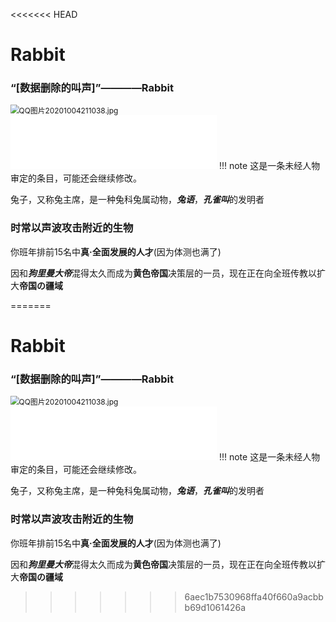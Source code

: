 <<<<<<< HEAD
# Rabbit
### “[数据删除的叫声]”————Rabbit

<img src="https://i.loli.net/2020/10/04/KFNyq2VH4PZLkel.jpg" alt="QQ图片20201004211038.jpg" style="zoom:85%;" />

<iframe frameborder="no" border="0" marginwidth="0" marginheight="0" width=330 height=86 src="//music.163.com/outchain/player?type=2&id=1453342315&auto=1&height=66"></iframe>
  <!--这不是兔主席的真正的主题曲哦-->
!!! note
    这是一条未经人物审定的条目，可能还会继续修改。

兔子，又称兔主席，是一种兔科兔属动物，***兔语***，***孔雀叫***的发明者

### 时常以声波攻击附近的生物

你班年排前15名中**真·全面发展的人才**(因为体测也满了)

因和***狗里曼大帝***混得太久而成为**黄色帝国**决策层的一员，现在正在向全班传教以扩大**帝国の疆域**


=======
# Rabbit
### “[数据删除的叫声]”————Rabbit

<img src="https://i.loli.net/2020/10/04/KFNyq2VH4PZLkel.jpg" alt="QQ图片20201004211038.jpg" style="zoom:85%;" />

<iframe frameborder="no" border="0" marginwidth="0" marginheight="0" width=330 height=86 src="//music.163.com/outchain/player?type=2&id=1453342315&auto=1&height=66"></iframe>
  <!--这不是兔主席的真正的主题曲哦-->
!!! note
    这是一条未经人物审定的条目，可能还会继续修改。

兔子，又称兔主席，是一种兔科兔属动物，***兔语***，***孔雀叫***的发明者

### 时常以声波攻击附近的生物

你班年排前15名中**真·全面发展的人才**(因为体测也满了)

因和***狗里曼大帝***混得太久而成为**黄色帝国**决策层的一员，现在正在向全班传教以扩大**帝国の疆域**


>>>>>>> 6aec1b7530968ffa40f660a9acbbb69d1061426a
